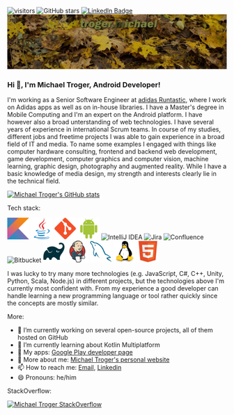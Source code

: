![visitors](https://visitor-badge.glitch.me/badge?page_id=michaeltroger&left_color=green&right_color=red) ![GitHub stars](https://img.shields.io/github/stars/michaeltroger?style=flat) [![LinkedIn Badge](https://img.shields.io/badge/LinkedIn-Profile-informational?style=flat&logo=linkedin&logoColor=white&color=0D76A8)](https://www.linkedin.com/in/michaeltroger/)
![Header](header.jpg)
### Hi 👋, I'm Michael Troger, Android Developer!
I'm working as a Senior Software Engineer at [adidas Runtastic](https://www.runtastic.com), where I work on Adidas apps as well as on in-house libraries. I have a Master's degree in Mobile Computing and I'm an expert on the Android platform. I have however also a broad unterstanding of web technologies. I have several years of experience in international Scrum teams. In course of my studies, different jobs and freetime projects I was able to gain experience in a broad field of IT and media. To name some examples I engaged with things like computer hardware consulting, frontend and backend web development, game development, computer graphics and computer vision, machine learning, graphic design, photography and augmented reality. While I have a basic knowledge of media design, my strength and interests clearly lie in the technical field. 

[![Michael Troger's GitHub stats](https://github-readme-stats.vercel.app/api?username=michaeltroger)](https://github.com/anuraghazra/github-readme-stats)

Tech stack:

<img src="https://github.com/devicons/devicon/blob/master/icons/kotlin/kotlin-original.svg" alt="Kotlin" title="Kotlin" width="50" height="50"/> <img src="https://github.com/devicons/devicon/blob/master/icons/java/java-original.svg" alt="Java" title="Java" width="50" height="50"/> <img src="https://github.com/devicons/devicon/blob/master/icons/git/git-original.svg" alt="Git" title="Git" width="50" height="50"/> <img src="https://github.com/devicons/devicon/blob/master/icons/android/android-original.svg" alt="Android" title="Android" width="50" height="50"/> <img src="https://cdn.worldvectorlogo.com/logos/intellij-idea-1.svg" alt="IntelliJ IDEA" title="IntelliJ IDEA" width="50" height="50"/> <img src="https://cdn.worldvectorlogo.com/logos/jira-3.svg" alt="Jira" title="Jira" width="50" height="50"/> <img src="https://seeklogo.com/images/C/confluence-logo-D9B07137C2-seeklogo.com.png" alt="Confluence" title="Confluence" width="50" height="50"/> <img src="https://cdn.worldvectorlogo.com/logos/bitbucket-icon.svg" alt="Bitbucket" title="Bitbucket" width="50" height="50"/> <img src="https://github.com/devicons/devicon/blob/master/icons/gradle/gradle-plain.svg" alt="Gradle" title="Gradle" width="50" height="50"/> <img src="https://github.com/devicons/devicon/blob/master/icons/jenkins/jenkins-original.svg" alt="Jenkins" title="Jenkins" width="50" height="50"/> <img src="https://github.com/devicons/devicon/blob/master/icons/mysql/mysql-original.svg" alt="MySQL" title="MySQL" width="50" height="50"/> <img src="https://github.com/devicons/devicon/blob/master/icons/linux/linux-original.svg" alt="Linux" title="Linux" width="50" height="50"/> <img src="https://github.com/devicons/devicon/blob/master/icons/html5/html5-original.svg" alt="HTML" title="HTML" width="50" height="50"/> 

I was lucky to try many more technologies (e.g. JavaScript, C#, C++, Unity, Python, Scala, Node.js) in different projects, but the technologies above I'm currently most confident with. From my experience a good developer can handle learning a new programming language or tool rather quickly since the concepts are mostly similar.

More:
- 🔭 I’m currently working on several open-source projects, all of them hosted on GitHub
- 🌱 I’m currently learning about Kotlin Multiplatform
- 📱 My apps: [Google Play developer page](https://play.google.com/store/apps/dev?id=8534329847513004090)
- 💬 More about me: [Michael Troger's personal website](https://michaeltroger.com)
- 📫 How to reach me: [Email](mailto:github@troger.app), [Linkedin](https://www.linkedin.com/in/michaeltroger/)
- 😄 Pronouns: he/him

StackOverflow:

[![Michael Troger StackOverflow](https://github-readme-stackoverflow.vercel.app/?userID=5155371)](https://stackoverflow.com/users/5155371/michael-troger)
